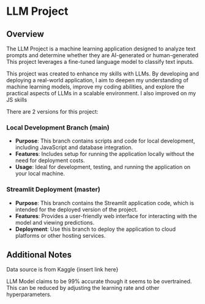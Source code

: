 # LLM Project

## Overview

The LLM Project is a machine learning application designed to analyze text prompts and determine whether they are AI-generated or human-generated
This project leverages a fine-tuned language model to classify text inputs.

This project was created to enhance my skills with LLMs. By developing and deploying a real-world application, I aim to deepen my understanding of machine learning models, improve my coding abilities, and explore the practical aspects of LLMs in a scalable environment. I also improved on my JS skills

There are 2 versions for this project:

### Local Development Branch (main)

- **Purpose**: This branch contains scripts and code for local development, including JavaScript and database integration.
- **Features**: Includes setup for running the application locally without the need for deployment costs.
- **Usage**: Ideal for development, testing, and running the application on your local machine.



### Streamlit Deployment (master)

- **Purpose**: This branch contains the Streamlit application code, which is intended for the deployed version of the project.
- **Features**: Provides a user-friendly web interface for interacting with the model and viewing predictions.
- **Deployment**: Use this branch to deploy the application to cloud platforms or other hosting services.



## Additional Notes
Data source is from Kaggle {insert link here}

LLM Model claims to be 99% accurate though it seems to be overtrained.
This can be reduced by adjusting the learning rate and other hyperparameters.

